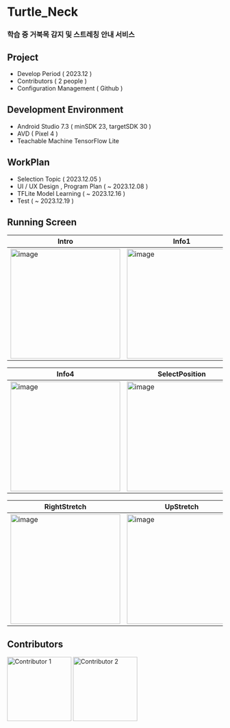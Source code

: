 # Turtle_Neck

### 학습 중 거북목 감지 및 스트레칭 안내 서비스

## Project
- Develop Period ( 2023.12 )
- Contributors ( 2 people )
- Configuration Management ( Github )

## Development Environment
- Android Studio 7.3 ( minSDK 23, targetSDK 30 )
- AVD ( Pixel 4 )
- Teachable Machine TensorFlow Lite

## WorkPlan
- Selection Topic ( 2023.12.05 )
- UI / UX Design , Program Plan ( ~ 2023.12.08 )
- TFLite Model Learning ( ~ 2023.12.16 )
- Test ( ~ 2023.12.19 )

## Running Screen
| Intro             | Info1             | Info2            | Info3            |
|-------------------------|-------------------------|-------------------------|-------------------------|
| <img width="256" alt="image" src="https://github.com/Seong-A/Turtle_Neck/assets/83965377/1c4fb855-09fc-4a67-ab3e-f1c92c3a2ac8"> | <img width="256" alt="image" src="https://github.com/Seong-A/Turtle_Neck/assets/83965377/6269459c-f026-4429-8e0d-f314864604cc"> | <img width="257" alt="image" src="https://github.com/Seong-A/Turtle_Neck/assets/83965377/65defb4d-d80f-4650-a2eb-1c83ef51b1a3"> | <img width="256" alt="image" src="https://github.com/Seong-A/Turtle_Neck/assets/83965377/36003acc-cff7-4fd8-ba6a-2195a43c7905"> |

| Info4             | SelectPosition             | Turtle_Neck            | LeftStretch            |
|-------------------------|-------------------------|-------------------------|-------------------------|
| <img width="256" alt="image" src="https://github.com/Seong-A/Turtle_Neck/assets/83965377/1e8f336d-d833-433f-b430-33bc4b11109b"> | <img width="256" alt="image" src="https://github.com/Seong-A/Turtle_Neck/assets/83965377/47b6cfea-7e7e-44ff-8bd9-e683b6adbd3e"> | <img width="257" alt="image" src="https://github.com/Seong-A/Turtle_Neck/assets/83965377/8f60773f-cbad-4b3f-a398-2dcd3c6c2db2"> | <img width="256" alt="image" src="https://github.com/Seong-A/Turtle_Neck/assets/83965377/88b75095-43d7-46de-9595-fe36de5eb755"> |

| RightStretch             | UpStretch             | Success            |
|-------------------------|-------------------------|-------------------------|
| <img width="256" alt="image" src="https://github.com/Seong-A/Turtle_Neck/assets/83965377/a811fd31-486c-4c3a-be47-2f2603831b8d"> | <img width="256" alt="image" src="https://github.com/Seong-A/Turtle_Neck/assets/83965377/f64a7c04-5a01-45ab-960d-51d17568b19e"> | <img width="257" alt="image" src="https://github.com/Seong-A/Turtle_Neck/assets/83965377/f06129f1-341e-4403-8719-1462da58587f"> |






## Contributors

[<img width="150" alt="Contributor 1" src="https://github.com/Seong-A/Turtle_Neck/assets/83965377/b8b055c2-4823-44dd-a90b-9599513f4797">](https://github.com/Seong-A)
[<img width="150" alt="Contributor 2" src="https://github.com/Seong-A/Turtle_Neck/assets/83965377/cf8a1ffb-ba8e-40bf-9e18-7f6eead0c56d">](https://github.com/kyungchan0616)



